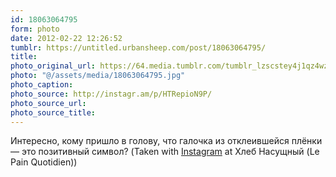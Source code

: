 ```yaml
---
id: 18063064795
form: photo
date: 2012-02-22 12:26:52
tumblr: https://untitled.urbansheep.com/post/18063064795/
title:
photo_original_url: https://64.media.tumblr.com/tumblr_lzscstey4j1qz4wzio1_640.jpg
photo: "@/assets/media/18063064795.jpg"
photo_caption:
photo_source: http://instagr.am/p/HTRepioN9P/
photo_source_url:
photo_source_title:
---
```


<p>Интересно, кому пришло в голову, что галочка из отклеившейся плёнки — это позитивный символ? (Taken with <a href="http://instagr.am">Instagram</a> at Хлеб Насущный (Le Pain Quotidien))</p>
